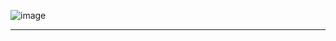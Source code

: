 ![image](https://user-images.githubusercontent.com/90931685/175899876-7dea0b74-0d50-4c4f-9091-09971dc5483f.png)

______________________________
